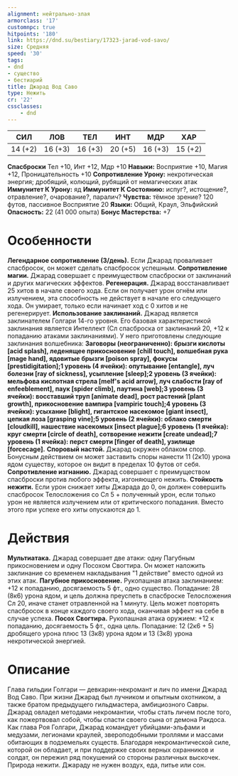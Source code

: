 ```yaml
---
alignment: нейтрально-злая
armorclass: '17'
customnpc: true
hitpoints: '180'
link: https://dnd.su/bestiary/17323-jarad-vod-savo/
size: Средняя
speed: '30'
tags:
- dnd
- существо
- бестиарий
title: Джарад Вод Саво
type: Нежить
cr: '22'
cssclasses:
    - dnd
---
```



| СИЛ | ЛОВ | ТЕЛ | ИНТ | МДР | ХАР |
|---|---|---|---|---|---|
| 14 (+2) | 16 (+3) | 16 (+3) | 20 (+5) | 16 (+3) | 15 (+2) |
**Спасброски** Тел +10, Инт +12, Мдр +10
**Навыки:** Восприятие +10, Магия +12, Проницательность +10
**Сопротивление Урону:** некротическая энергия; дробящий, колющий, рубящий от немагических атак
**Иммунитет К Урону:** яд
**Иммунитет К Состоянию:** испуг?, истощение?, отравление?, очарование?, паралич?
**Чувства:** тёмное зрение? 120 футов, пассивное Восприятие 20
**Языки:** Общий, Краул, Эльфийский
**Опасность:** 22 (41 000 опыта)
**Бонус Мастерства:** +7


# Особенности
**Легендарное сопротивление (3/день).** Если Джарад проваливает спасбросок, он может сделать спасбросок успешным.
**Сопротивление магии.** Джарад совершает с преимуществом спасброски от заклинаний и других магических эффектов.
**Регенерация.** Джарад восстанавливает 25 хитов в начале своего хода. Если он получает урон огнём или излучением, эта способность не действует в начале его следующего хода. Он умирает, только если начинает ход с 0 хитов и не регенерирует.
**Использование заклинаний.** Джарад является заклинателем Голгари 14-го уровня. Его базовая характеристикой заклинания является Интеллект (Сл спасброска от заклинаний 20, +12 к попаданию атаками заклинаниями). У него приготовлены следующие заклинания волшебника:
**Заговоры (неограниченно): брызги кислоты [acid splash], леденящее прикосновение [chill touch], волшебная рука [mage hand], ядовитые брызги [poison spray], фокусы [prestidigitation];1 уровень (4 ячейки): опутывание [entangle], луч болезни [ray of sickness], усыпление [sleep];2 уровень (3 ячейки): мельфова кислотная стрела [melf's acid arrow], луч слабости [ray of enfeeblement], паук [spider climb], паутина [web];3 уровень (3 ячейки): восставший труп [animate dead], рост растений [plant growth], прикосновение вампира [vampiric touch];4 уровень (3 ячейки): усыхание [blight], гигантское насекомое [giant insect], цепкая лоза [grasping vine];5 уровень (2 ячейки): облако смерти [cloudkill], нашествие насекомых [insect plague];6 уровень (1 ячейка): круг смерти [circle of death], сотворение нежити [create undead];7 уровень (1 ячейка): перст смерти [finger of death], узилище [forcecage].** 
**Споровый настой.** Джарад окружен облаком спор. Бонусным действием он может заставить споры нанести 11 (2к10) урона ядом существу, которое он видит в пределах 10 футов от себя.
**Сопротивление изгнанию.** Джарад совершает с преимуществом спасброски против любого эффекта, изгоняющего нежить.
**Стойкость нежити.** Если урон снижает хиты Джарада до 0, он должен совершить спасбросок Телосложения со Сл 5 + полученный урон, если только урон не является излучением или от критического попадания. Вместо этого при успехе его хиты опускаются до 1.


# Действия
**Мультиатака.** Джарад совершает две атаки: одну Пагубным прикосновением и одну Посохом Свогтира. Он может наложить заклинание со временем накладывания "1 действие" вместо одной из этих атак.
**Пагубное прикосновение.** Рукопашная атака заклинанием: +12 к попаданию, досягаемость 5 фт., одно существо. Попадание: 28 (8к6) урона ядом, и цель должна преуспеть в спасброске Телосложения Сл 20, иначе станет отравленной на 1 минуту. Цель может повторять спасбросок в конце каждого своего хода, оканчивая эффект на себе в случае успеха.
**Посох Свогтира.** Рукопашная атака оружием: +12 к попаданию, досягаемость 5 фт., одна цель. Попадание: 12 (2к6 + 5) дробящего урона плюс 13 (3к8) урона ядом и 13 (3к8) урона некротической энергией.


# Описание
Глава гильдии Голгари — девкарин-некромант и лич по имени Джарад Вод Саво. При жизни Джарад был лучником и опытным охотником, а также братом предыдущего гильдмастера, амбициозного Савры. Джарад овладел методами некромантии, чтобы стать личем после того, как пожертвовал собой, чтобы спасти своего сына от демона Ракдоса.  Как глава Роя Голгари, Джарад командует убийцами-эльфами и медузами, легионами краулей, звероподобными троллями и массами обитающих в подземельях существ. Благодаря некромантической силе, которой он обладает, и при поддержке своих верных охранников и солдат, он пережил ряд покушений со стороны различных выскочек. Природа нежити. Джараду не нужен воздух, еда, питье или сон.